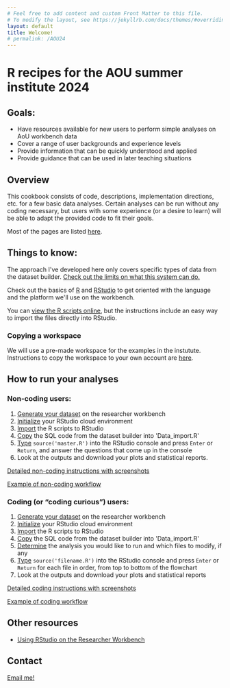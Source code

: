 ```yaml
---
# Feel free to add content and custom Front Matter to this file.
# To modify the layout, see https://jekyllrb.com/docs/themes/#overriding-theme-defaults
layout: default
title: Welcome!
# permalink: /AOU24
---
```

    
# R recipes for the AOU summer institute 2024


## Goals: 
 - Have resources available for new users to perform simple analyses on AoU workbench data
 - Cover a range of user backgrounds and experience levels
 - Provide information that can be quickly understood and applied 
 - Provide guidance that can be used in later teaching situations
 
## Overview
This cookbook consists of code, descriptions, implementation directions, etc. for a few basic data analyses. 
Certain analyses can be run without any coding necessary, but users with some experience (or a desire to learn) will be able to adapt the provided code to fit their goals. 

Most of the pages are listed [here](/pages-overview).

 
## Things to know:
The approach I've developed here only covers specific types of data from the dataset builder. [Check out the limits on what this system can do.](./datareqs)

Check out the basics of [R](./basics/r) and [RStudio](./basics/rstudio) to get oriented with the language and the platform we'll use on the workbench.

You can [view the R scripts online](https://github.com/ESodja/AOU_R.git), but the instructions include an easy way to import the files directly into RStudio.

### Copying a workspace
We will use a pre-made workspace for the examples in the instutute. Instructions to copy the workspace to your own account are [here](./how-to/copyworkspace).

## How to run your analyses
### Non-coding users: 
1. [Generate your dataset](./how-to/dataset) on the researcher workbench
2. [Initialize](/how-to/non-coding#initialize-your-rstudio-cloud-environment) your RStudio cloud environment
3. [Import](/how-to/non-coding#import-the-cookbook-files) the R scripts to RStudio
4. [Copy](/how-to/non-coding#copy-the-sql-code-to-data_import.r) the SQL code from the dataset builder into 'Data_import.R'
5. [Type](/how-to/non-coding#run-the-program) `source('master.R')` into the RStudio console and press `Enter` or `Return`, and answer the questions that come up in the console
6. Look at the outputs and download your plots and statistical reports.

[Detailed non-coding instructions with screenshots](./how-to/non-coding)

[Example of non-coding workflow](./examples/bmi_noncoding)

### Coding (or “coding curious”) users:
1. [Generate your dataset](./how-to/dataset) on the researcher workbench
2. [Initialize](/how-to/non-coding#initialize-your-rstudio-cloud-environment) your RStudio cloud environment
3. [Import](/how-to/non-coding#import-the-cookbook-files) the R scripts to RStudio
4. [Copy](/how-to/non-coding#copy-the-sql-code-to-data_import.r) the SQL code from the dataset builder into 'Data_import.R'
5. [Determine](/how-to/coding#determine-analyses-to-run) the analysis you would like to run and which files to modify, if any
6. [Type](/how-to/coding#run-each-file-in-order-in-the-console) `source('filename.R')` into the RStudio console and press `Enter` or `Return` for each file in order, from top to bottom of the flowchart
7. Look at the outputs and download your plots and statistical reports

[Detailed coding instructions with screenshots](./how-to/coding)

[Example of coding workflow](./examples/bmi_coding)


## Other resources
- [Using RStudio on the Researcher Workbench](https://support.researchallofus.org/hc/en-us/articles/22078658566804-Using-RStudio-on-the-Researcher-Workbench)



## Contact
[Email me!](mailto:eric.sodja@utah.edu)




